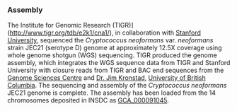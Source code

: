 ### Assembly

The Institute for Genomic Research
(TIGR)](http://www.tigr.org/tdb/e2k1/cna1/), in collaboration with
[Stanford University](http://www-sequence.stanford.edu/group/C.neoformans/),
sequenced the *Cryptococcus neoformans* var. *neoformans*
strain JEC21 (serotype D) genome at approximately 12.5X coverage using
whole genome shotgun (WGS) sequencing. TIGR produced the genome
assembly, which integrates the WGS sequence data from TIGR and Stanford
University with closure reads from TIGR and BAC end sequences from the
[Genome Sciences Centre](http://rcweb.bcgsc.bc.ca/cgi-bin/cryptococcus/cn.pl)
and [Dr. Jim Kronstad](http://www.kronstadlab.msl.ubc.ca/),
[University of British Columbia](http://www.ubc.ca/index.html). The sequencing and
assembly of the *Cryptococcus neoformans* JEC21 genome is complete.
The assembly has been loaded from the 14 chromosomes deposited in INSDC as
[GCA\_000091045](http://www.ebi.ac.uk/ena/data/view/GCA_000091045.1).
